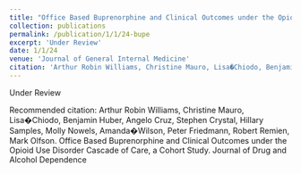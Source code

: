 ```yaml
---
title: "Office Based Buprenorphine and Clinical Outcomes under the Opioid Use Disorder Cascade of Care, a Cohort Study"
collection: publications
permalink: /publication/1/1/24-bupe
excerpt: 'Under Review'
date: 1/1/24
venue: 'Journal of General Internal Medicine'
citation: 'Arthur Robin Williams, Christine Mauro, Lisa�Chiodo, Benjamin Huber, Angelo Cruz, Stephen Crystal, Hillary Samples, Molly Nowels, Amanda�Wilson, Peter Friedmann, Robert Remien, Mark Olfson. Office Based Buprenorphine and Clinical Outcomes under the Opioid Use Disorder Cascade of Care, a Cohort Study. Journal of Drug and Alcohol Dependence'
---
```

Under Review

Recommended citation: Arthur Robin Williams, Christine Mauro, Lisa�Chiodo, Benjamin Huber, Angelo Cruz, Stephen Crystal, Hillary Samples, Molly Nowels, Amanda�Wilson, Peter Friedmann, Robert Remien, Mark Olfson. Office Based Buprenorphine and Clinical Outcomes under the Opioid Use Disorder Cascade of Care, a Cohort Study. Journal of Drug and Alcohol Dependence